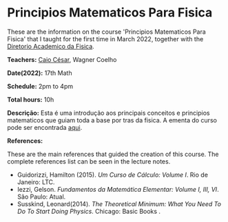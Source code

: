 # Principios Matematicos Para Fisica

These are the information on the course 'Principios Matematicos Para Fisica' that I taught for the first time in March 2022, together with the [Diretorio Academico da Fisica](https://www.instagram.com/dafis.ufc/).

**Teachers:** [Caio César](https://usingcaio.github.io/), Wagner Coelho

**Date(2022):** 17th Math

**Schedule:** 2pm to 4pm

**Total hours:** 10h

**Descrição:** Esta é uma introdução aos principais conceitos e principios matematicos que guiam toda a base por tras da fisica. A ementa do curso pode ser encontrada [aqui](https://usingcaio.github.io/teaching/Ementa___PMF.pdf).

**References:**

These are the main references that guided the creation of this course. The complete references list can be seen in the lecture notes. 
* Guidorizzi, Hamilton (2015). *Um Curso de Cálculo: Volume I*. Rio de Janeiro: LTC. 
* Iezzi, Gelson. *Fundamentos da Matemática Elementar: Volume I, III, VI*. São Paulo: Atual.
* Susskind, Leonard(2014). *The Theoretical Minimum: What You Need To Do To Start Doing Physics*. Chicago: Basic Books .


